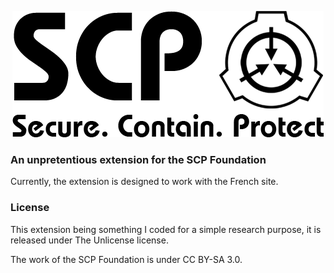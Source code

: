 <p align="center">
  <img src="https://raw.githubusercontent.com/HelloEdit/SCPExtension/master/media/logo.png" />
</p>

### An unpretentious extension for the SCP Foundation

Currently, the extension is designed to work with the French site.

### License

This extension being something I coded for a simple research purpose, it is released under The Unlicense license.

The work of the SCP Foundation is under CC BY-SA 3.0.
